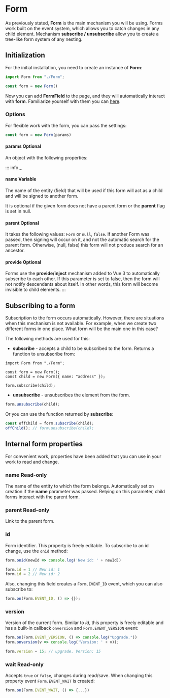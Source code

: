 # Form

As previously stated, **Form** is the main mechanism you will be using. Forms work built
on the event system, which allows you to catch changes in any child element. Mechanism **subscribe /
unsubscribe** allow you to create a tree-like form system of any nesting.

## Initialization

For the initial installation, you need to create an instance of **Form**:
```ts
import Form from "./Form";

const form = new Form()
```
Now you can add **FormField** to the page, and they will automatically interact with **form**. Familiarize yourself
with them you can [here](./../fields/form-fields.md).

### Options

For flexible work with the form, you can pass the settings:

```ts
const form = new Form(params)
```

#### params <Badge type = "tip">Optional</Badge>
An object with the following properties:

::: info _

#### name <Badge type = "warning">Variable</Badge>
The name of the entity (field) that will be used if this form will act as a child and will be signed
to another form.

It is optional if the given form does not have a parent form or the **parent** flag is set in
null.

#### parent <Badge type = "info">Optional</Badge>
It takes the following values: `Form` or `null`, `false`. If another Form was passed, then signing will occur
on it, and not the automatic search for the parent form. Otherwise, (null, false) this form will not produce
search for an ancestor.

#### provide <Badge type = "info">Optional</Badge>
Forms use the **provide/inject** mechanism added to Vue 3 to automatically subscribe to each other. If
this parameter is set to false, then the form will not notify descendants about itself. In other words, this form will become
invisible to child elements.
:::



## Subscribing to a form

Subscription to the form occurs automatically. However, there are situations when this mechanism is not available. For example, when
we create two different forms in one place. What form will be the main one in this case?

The following methods are used for this:
- **subscribe** - accepts a child to be subscribed to the form. Returns a function to unsubscribe from:
```ts{6}
import Form from "./Form";

const form = new Form();
const child = new Form({ name: "address" });

form.subscribe(child);
```
- **unsubscribe** - unsubscribes the element from the form.
```ts
form.unsubscribe(child);
```
Or you can use the function returned by **subscribe**:
```ts
const offChild = form.subscribe(child);
offChild(); // form.unsubscribe(child);
```

## Internal form properties

For convenient work, properties have been added that you can use in your work to read and change.

### name <Badge type = "tip">Read-only</Badge>
The name of the entity to which the form belongs. Automatically set on creation if the **name** parameter was passed.
Relying on this parameter, child forms interact with the parent form.

### parent <Badge type = "tip">Read-only</Badge>
Link to the parent form.

### id
Form identifier. This property is freely editable.
To subscribe to an id change, use the `onid` method:
```ts
form.onid(newId => console.log('New id: ' + newId))

form.id = 1 // New id: 1
form.id = 2 // New id: 2
```

Also, changing this field creates a `Form.EVENT_ID` event, which you can also subscribe to:
```ts
form.on(Form.EVENT_ID, () => {});
```

### version
Version of the current form. Similar to *id*, this property is freely editable and has a built-in callback
`onversion` and `Form.EVENT_VERSION` event:
```ts
form.on(Form.EVENT_VERSION, () => console.log("Upgrade."))
form.onversion(v => console.log('Version: ' + v));

form.version = 15; // upgrade. Version: 15

```

### wait <Badge type = "tip">Read-only</Badge>
Accepts `true` or `false`, changes during read/save. When changing this property
event `Form.EVENT_WAIT` is created:
```ts
form.on(Form.EVENT_WAIT, () => {...})
```